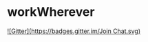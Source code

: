 workWherever
============
[![Gitter](https://badges.gitter.im/Join Chat.svg)](https://gitter.im/thewillhuang/workWherever?utm_source=badge&utm_medium=badge&utm_campaign=pr-badge&utm_content=badge)

